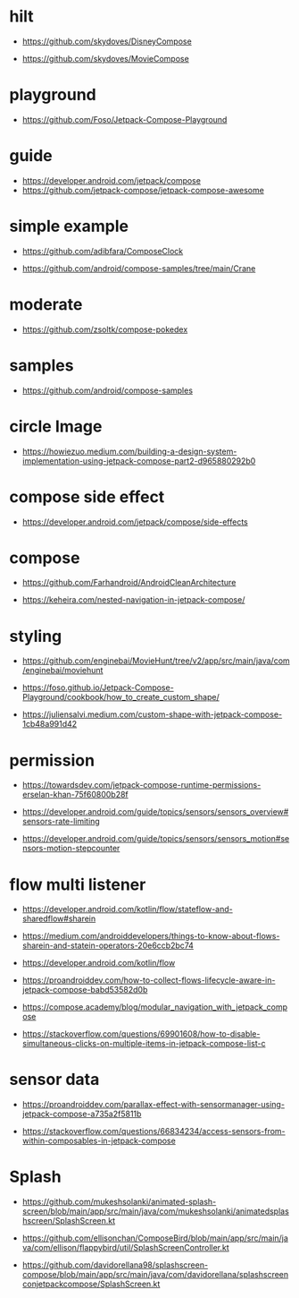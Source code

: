 # hilt

- https://github.com/skydoves/DisneyCompose

- https://github.com/skydoves/MovieCompose

# playground

-  https://github.com/Foso/Jetpack-Compose-Playground

# guide

- https://developer.android.com/jetpack/compose
- https://github.com/jetpack-compose/jetpack-compose-awesome

# simple example

- https://github.com/adibfara/ComposeClock
  
- https://github.com/android/compose-samples/tree/main/Crane

# moderate

- https://github.com/zsoltk/compose-pokedex

# samples

- https://github.com/android/compose-samples

# circle Image

- https://howiezuo.medium.com/building-a-design-system-implementation-using-jetpack-compose-part2-d965880292b0

# compose side effect
- https://developer.android.com/jetpack/compose/side-effects

# compose 
- https://github.com/Farhandroid/AndroidCleanArchitecture

- https://keheira.com/nested-navigation-in-jetpack-compose/

# styling

- https://github.com/enginebai/MovieHunt/tree/v2/app/src/main/java/com/enginebai/moviehunt

  <!-- shapes -->
- https://foso.github.io/Jetpack-Compose-Playground/cookbook/how_to_create_custom_shape/
- https://juliensalvi.medium.com/custom-shape-with-jetpack-compose-1cb48a991d42


# permission

- https://towardsdev.com/jetpack-compose-runtime-permissions-erselan-khan-75f60800b28f

<!-- rate limiting -->
- https://developer.android.com/guide/topics/sensors/sensors_overview#sensors-rate-limiting

<!-- motion stepcounter -->
- https://developer.android.com/guide/topics/sensors/sensors_motion#sensors-motion-stepcounter


# flow multi listener

- https://developer.android.com/kotlin/flow/stateflow-and-sharedflow#sharein

- https://medium.com/androiddevelopers/things-to-know-about-flows-sharein-and-statein-operators-20e6ccb2bc74

<!-- flow to state -->
- https://developer.android.com/kotlin/flow

- https://proandroiddev.com/how-to-collect-flows-lifecycle-aware-in-jetpack-compose-babd53582d0b


<!-- mutable state flow -->
- https://compose.academy/blog/modular_navigation_with_jetpack_compose

- https://stackoverflow.com/questions/69901608/how-to-disable-simultaneous-clicks-on-multiple-items-in-jetpack-compose-list-c





# sensor data 

- https://proandroiddev.com/parallax-effect-with-sensormanager-using-jetpack-compose-a735a2f5811b

- https://stackoverflow.com/questions/66834234/access-sensors-from-within-composables-in-jetpack-compose


# Splash

- https://github.com/mukeshsolanki/animated-splash-screen/blob/main/app/src/main/java/com/mukeshsolanki/animatedsplashscreen/SplashScreen.kt

- https://github.com/ellisonchan/ComposeBird/blob/main/app/src/main/java/com/ellison/flappybird/util/SplashScreenController.kt

- https://github.com/davidorellana98/splashscreen-compose/blob/main/app/src/main/java/com/davidorellana/splashscreenconjetpackcompose/SplashScreen.kt
